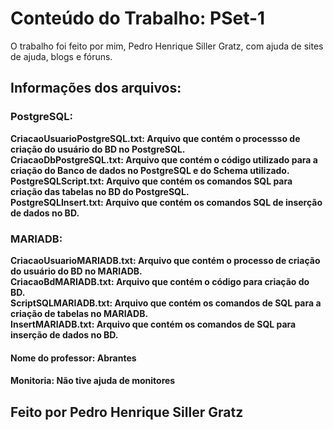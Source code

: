 # Conteúdo do Trabalho: PSet-1
 O trabalho foi feito por mim, Pedro Henrique Siller Gratz, com ajuda de sites de ajuda, blogs e fóruns.

## Informações dos arquivos:
### PostgreSQL:
<b>CriacaoUsuarioPostgreSQL.txt: Arquivo que contém o processso de criação do usuário do BD no PostgreSQL.</b> <br>
<b>CriacaoDbPostgreSQL.txt: Arquivo que contém o código utilizado para a criação do Banco de dados no PostgreSQL e do Schema utilizado.</b> <br>
<b>PostgreSQLScript.txt: Arquivo que contém os comandos SQL para criação das tabelas no BD do PostgreSQL.<b> <br>
<b>PostgreSQLInsert.txt: Arquivo que contém os comandos SQL de inserção de dados no BD.</b> <br>
### MARIADB:
<b>CriacaoUsuarioMARIADB.txt: Arquivo que contém o processo de criação do usuário do BD no MARIADB.</b> <br>
<b>CriacaoBdMARIADB.txt: Arquivo que contém o código para criação do BD.</b> <br>
<b>ScriptSQLMARIADB.txt: Arquivo que contém os comandos de SQL para a criação de tabelas no MARIADB.</b> <br>
<b>InsertMARIADB.txt: Arquivo que contém os comandos de SQL para inserção de dados no BD.</b> <br>
 #### Nome do professor: Abrantes
 #### Monitoria: Não tive ajuda de monitores
## Feito por Pedro Henrique Siller Gratz
